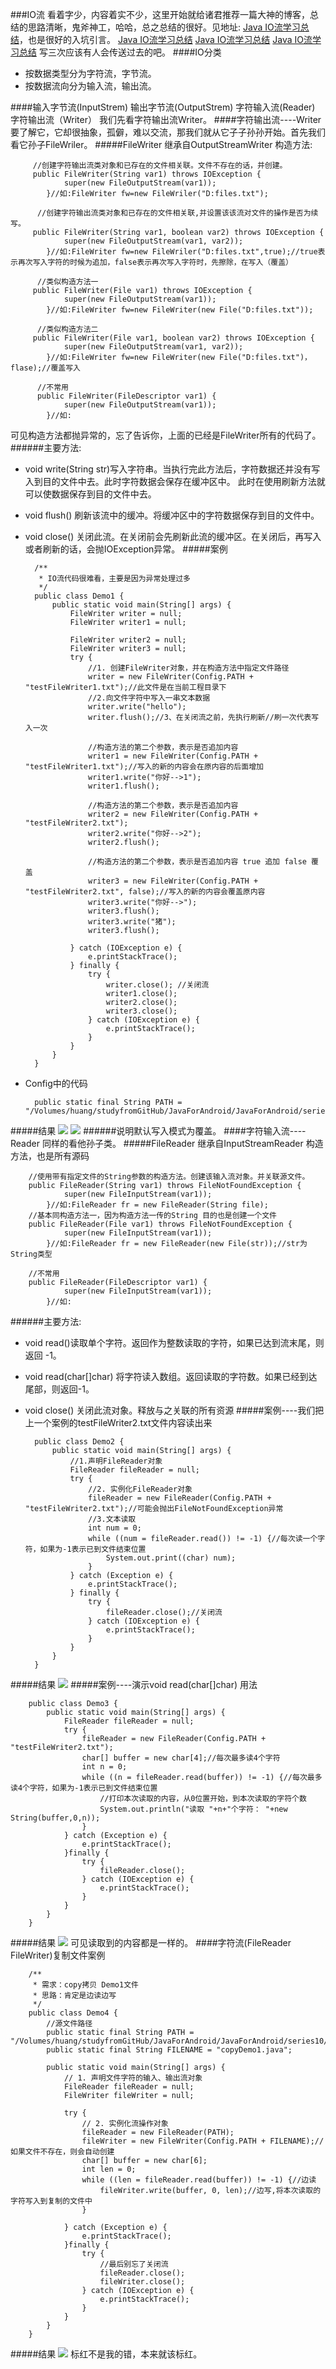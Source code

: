 ###IO流
看着字少，内容着实不少，这里开始就给诸君推荐一篇大神的博客，总结的思路清晰，鬼斧神工，哈哈，总之总结的很好。见地址:
[Java IO流学习总结](http://www.cnblogs.com/oubo/archive/2012/01/06/2394638.html)，也是很好的入坑引言。
[Java IO流学习总结](http://www.cnblogs.com/oubo/archive/2012/01/06/2394638.html)
[Java IO流学习总结](http://www.cnblogs.com/oubo/archive/2012/01/06/2394638.html)
[Java IO流学习总结](http://www.cnblogs.com/oubo/archive/2012/01/06/2394638.html)
写三次应该有人会传送过去的吧。
####IO分类
* 按数据类型分为字符流，字节流。
* 按数据流向分为输入流，输出流。

####输入字节流(InputStrem)     输出字节流(OutputStrem)     字符输入流(Reader)      字符输出流（Writer）
我们先看字符输出流Writer。
####字符输出流----Writer
要了解它，它却很抽象，孤僻，难以交流，那我们就从它子子孙孙开始。首先我们看它孙子FileWriler。
#####FileWriter 继承自OutputStreamWriter
构造方法:
        
         //创建字符输出流类对象和已存在的文件相关联。文件不存在的话，并创建。
         public FileWriter(String var1) throws IOException {
                super(new FileOutputStream(var1));
            }//如:FileWriter fw=new FileWriler("D:files.txt");
            
          //创建字符输出流类对象和已存在的文件相关联,并设置该该流对文件的操作是否为续写。
         public FileWriter(String var1, boolean var2) throws IOException {
                super(new FileOutputStream(var1, var2));
            }//如:FileWriter fw=new FileWriler("D:files.txt",true);//true表示再次写入字符的时候为追加，false表示再次写入字符时，先擦除，在写入（覆盖）
        
          //类似构造方法一
         public FileWriter(File var1) throws IOException {
                super(new FileOutputStream(var1));
            }//如:FileWriter fw=new FileWriter(new File("D:files.txt"));
        
          //类似构造方法二
         public FileWriter(File var1, boolean var2) throws IOException {
                super(new FileOutputStream(var1, var2));
            }//如:FileWriter fw=new FileWriter(new File("D:files.txt")，flase);//覆盖写入
        
          //不常用
          public FileWriter(FileDescriptor var1) {
                super(new FileOutputStream(var1));
            }//如:
可见构造方法都抛异常的，忘了告诉你，上面的已经是FileWriter所有的代码了。
######主要方法:
* void write(String str)写入字符串。当执行完此方法后，字符数据还并没有写入到目的文件中去。此时字符数据会保存在缓冲区中。
                         此时在使用刷新方法就可以使数据保存到目的文件中去。

* void flush() 刷新该流中的缓冲。将缓冲区中的字符数据保存到目的文件中。

* void close() 关闭此流。在关闭前会先刷新此流的缓冲区。在关闭后，再写入或者刷新的话，会抛IOException异常。
#####案例

        /**
         * IO流代码很难看，主要是因为异常处理过多
         */
        public class Demo1 {
            public static void main(String[] args) {
                FileWriter writer = null;
                FileWriter writer1 = null;
        
                FileWriter writer2 = null;
                FileWriter writer3 = null;
                try {
                    //1. 创建FileWriter对象，并在构造方法中指定文件路径
                    writer = new FileWriter(Config.PATH + "testFileWriter1.txt");//此文件是在当前工程目录下
                    //2.向文件字符中写入一串文本数据
                    writer.write("hello");
                    writer.flush();//3、在关闭流之前，先执行刷新//刷一次代表写入一次
        
                    //构造方法的第二个参数，表示是否追加内容
                    writer1 = new FileWriter(Config.PATH + "testFileWriter1.txt");//写入的新的内容会在原内容的后面增加
                    writer1.write("你好-->1");
                    writer1.flush();
        
                    //构造方法的第二个参数，表示是否追加内容
                    writer2 = new FileWriter(Config.PATH + "testFileWriter2.txt");
                    writer2.write("你好-->2");
                    writer2.flush();
        
                    //构造方法的第二个参数，表示是否追加内容 true 追加 false 覆盖
                    writer3 = new FileWriter(Config.PATH + "testFileWriter2.txt", false);//写入的新的内容会覆盖原内容
                    writer3.write("你好-->");
                    writer3.flush();
                    writer3.write("猪");
                    writer3.flush();
        
                } catch (IOException e) {
                    e.printStackTrace();
                } finally {
                    try {
                        writer.close(); //关闭流
                        writer1.close();
                        writer2.close();
                        writer3.close();
                    } catch (IOException e) {
                        e.printStackTrace();
                    }
                }
            }
        }
* Config中的代码

        public static final String PATH = "/Volumes/huang/studyfromGitHub/JavaForAndroid/JavaForAndroid/series10/src/main/java/files/";
#####结果
![](https://github.com/mar-sir/JavaForAndroid/blob/master/JavaForAndroid/series10/src/main/java/images/step1.png?raw=true)
![](https://github.com/mar-sir/JavaForAndroid/blob/master/JavaForAndroid/series10/src/main/java/images/step2.png?raw=true)
######说明默认写入模式为覆盖。
####字符输入流----Reader
同样的看他孙子类。
#####FileReader 继承自InputStreamReader
构造方法，也是所有源码

        //使用带有指定文件的String参数的构造方法。创建该输入流对象。并关联源文件。
        public FileReader(String var1) throws FileNotFoundException {
                super(new FileInputStream(var1));
            }//如:FileReader fr = new FileReader(String file);
        //基本同构造方法一，因为构造方法一传的String 目的也是创建一个文件
        public FileReader(File var1) throws FileNotFoundException {
                super(new FileInputStream(var1));
            }//如:FileReader fr = new FileReader(new File(str));//str为String类型
        
        //不常用
        public FileReader(FileDescriptor var1) {
                super(new FileInputStream(var1));
            }//如:
######主要方法:
* void read()读取单个字符。返回作为整数读取的字符，如果已达到流末尾，则返回 -1。

* void read(char[]char) 将字符读入数组。返回读取的字符数。如果已经到达尾部，则返回-1。

* void close() 关闭此流对象。释放与之关联的所有资源
#####案例----我们把上一个案例的testFileWriter2.txt文件内容读出来

        public class Demo2 {
            public static void main(String[] args) {
                //1.声明FileReader对象
                FileReader fileReader = null;
                try {
                    //2. 实例化FileReader对象
                    fileReader = new FileReader(Config.PATH + "testFileWriter2.txt");//可能会抛出FileNotFoundException异常
                    //3.文本读取
                    int num = 0;
                    while ((num = fileReader.read()) != -1) {//每次读一个字符，如果为-1表示已到文件结束位置
                        System.out.print((char) num);
                    }
                } catch (Exception e) {
                    e.printStackTrace();
                } finally {
                    try {
                        fileReader.close();//关闭流
                    } catch (IOException e) {
                        e.printStackTrace();
                    }
                }
            }
        }
#####结果
![](https://github.com/mar-sir/JavaForAndroid/blob/master/JavaForAndroid/series10/src/main/java/images/step3.png?raw=true)
#####案例----演示void read(char[]char) 用法

        public class Demo3 {
            public static void main(String[] args) {
                FileReader fileReader = null;
                try {
                    fileReader = new FileReader(Config.PATH + "testFileWriter2.txt");
                    char[] buffer = new char[4];//每次最多读4个字符
                    int n = 0;
                    while ((n = fileReader.read(buffer)) != -1) {//每次最多读4个字符，如果为-1表示已到文件结束位置
                        //打印本次读取的内容，从0位置开始，到本次读取的字符个数
                        System.out.println("读取 "+n+"个字符： "+new String(buffer,0,n));
                    }
                } catch (Exception e) {
                    e.printStackTrace();
                }finally {
                    try {
                        fileReader.close();
                    } catch (IOException e) {
                        e.printStackTrace();
                    }
                }
            }
        }
#####结果
![](https://github.com/mar-sir/JavaForAndroid/blob/master/JavaForAndroid/series10/src/main/java/images/step4.png?raw=true)
可见读取到的内容都是一样的。
####字符流(FileReader FileWriter)复制文件案例
    
        /**
         * 需求：copy拷贝 Demo1文件
         * 思路：肯定是边读边写
         */
        public class Demo4 {
            //源文件路径
            public static final String PATH = "/Volumes/huang/studyfromGitHub/JavaForAndroid/JavaForAndroid/series10/src/main/java/com/example/Demo1.java";
            public static final String FILENAME = "copyDemo1.java";
        
            public static void main(String[] args) {
                // 1. 声明文件字符的输入、输出流对象
                FileReader fileReader = null;
                FileWriter fileWriter = null;
        
                try {
                    // 2. 实例化流操作对象
                    fileReader = new FileReader(PATH);
                    fileWriter = new FileWriter(Config.PATH + FILENAME);//如果文件不存在，则会自动创建
                    char[] buffer = new char[6];
                    int len = 0;
                    while ((len = fileReader.read(buffer)) != -1) {//边读
                        fileWriter.write(buffer, 0, len);//边写,将本次读取的字符写入到复制的文件中
                    }
        
                } catch (Exception e) {
                    e.printStackTrace();
                }finally {
                    try {
                        //最后别忘了关闭流
                        fileReader.close();
                        fileWriter.close();
                    } catch (IOException e) {
                        e.printStackTrace();
                    }
                }
            }
        }
#####结果
![](https://github.com/mar-sir/JavaForAndroid/blob/master/JavaForAndroid/series10/src/main/java/images/step5.png?raw=true)
标红不是我的错，本来就该标红。

